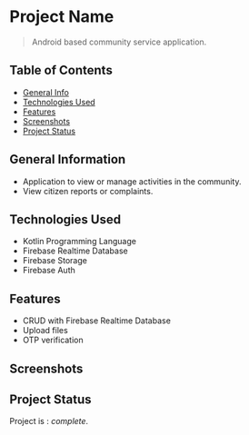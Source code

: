 # Project Name
> Android based community service application.

## Table of Contents
* [General Info](#general-information)
* [Technologies Used](#technologies-used)
* [Features](#features)
* [Screenshots](#screenshots)
* [Project Status](#project-status)
<!-- * [Contact](#contact) -->


## General Information
- Application to view or manage activities in the community.
- View citizen reports or complaints.

## Technologies Used
- Kotlin Programming Language
- Firebase Realtime Database
- Firebase Storage
- Firebase Auth


## Features
- CRUD with Firebase Realtime Database
- Upload files
- OTP verification


## Screenshots
<!-- <p align="center">
  <img width="" src="">
</p> -->


## Project Status
Project is : _complete_.


<!-- ## Contact
Created by [@flynerdpl](https://www.flynerd.pl/) - feel free to contact me! -->
